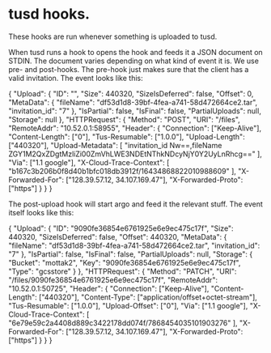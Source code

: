 # tusd hooks.

These hooks are run whenever something is uploaded to tusd.

When tusd runs a hook to opens the hook and feeds it a JSON document on STDIN. The document varies depending on what kind of event it is. We use pre- and post-hooks. The pre-hook just makes sure that the client has a valid invitation. The event looks like this:

{
  "Upload": {
    "ID": "",
    "Size": 440320,
    "SizeIsDeferred": false,
    "Offset": 0,
    "MetaData": {
      "fileName": "df53d1d8-39bf-4fea-a741-58d472664ce2.tar",
      "invitation_id": "7"
    },
    "IsPartial": false,
    "IsFinal": false,
    "PartialUploads": null,
    "Storage": null
  },
  "HTTPRequest": {
    "Method": "POST",
    "URI": "/files",
    "RemoteAddr": "10.52.0.1:58955",
    "Header": {
      "Connection": ["Keep-Alive"],
      "Content-Length": ["0"],
      "Tus-Resumable": ["1.0.0"],
      "Upload-Length": ["440320"],
      "Upload-Metadata": [
        "invitation_id Nw==,fileName ZGY1M2QxZDgtMzliZi00ZmVhLWE3NDEtNThkNDcyNjY0Y2UyLnRhcg=="
      ],
      "Via": ["1.1 google"],
      "X-Cloud-Trace-Context": [
        "b167c3b206b0f8d40b1bfc018db3912f/16434868822010988609"
      ],
      "X-Forwarded-For": ["128.39.57.12, 34.107.169.47"],
      "X-Forwarded-Proto": ["https"]
    }
  }
}

The post-upload hook will start argo and feed it the relevant stuff. The event itself looks like this:

{
  "Upload": {
    "ID": "9090fe36854e6761925e6e9ec475c17f",
    "Size": 440320,
    "SizeIsDeferred": false,
    "Offset": 440320,
    "MetaData": {
      "fileName": "df53d1d8-39bf-4fea-a741-58d472664ce2.tar",
      "invitation_id": "7"
    },
    "IsPartial": false,
    "IsFinal": false,
    "PartialUploads": null,
    "Storage": {
      "Bucket": "mottak2",
      "Key": "9090fe36854e6761925e6e9ec475c17f",
      "Type": "gcsstore"
    }
  },
  "HTTPRequest": {
    "Method": "PATCH",
    "URI": "/files/9090fe36854e6761925e6e9ec475c17f",
    "RemoteAddr": "10.52.0.1:50725",
    "Header": {
      "Connection": ["Keep-Alive"],
      "Content-Length": ["440320"],
      "Content-Type": ["application/offset+octet-stream"],
      "Tus-Resumable": ["1.0.0"],
      "Upload-Offset": ["0"],
      "Via": ["1.1 google"],
      "X-Cloud-Trace-Context": [
        "6e79e59c2a4408d889c3422178dd074f/7868454035101903276"
      ],
      "X-Forwarded-For": ["128.39.57.12, 34.107.169.47"],
      "X-Forwarded-Proto": ["https"]
    }
  }
}
